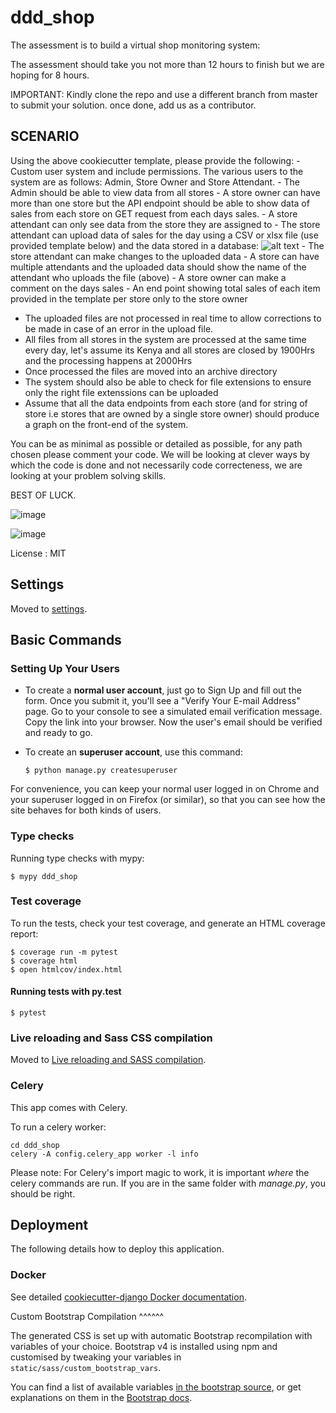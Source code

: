 ddd\_shop
=========

The assessment is to build a virtual shop monitoring system:

The assessment should take you not more than 12 hours to finish but we are hoping for 8 hours.

IMPORTANT: Kindly clone the repo and use a different branch from master to submit your solution. once done, add us as a contributor.

## SCENARIO

Using the above cookiecutter template, please provide the following:
    - Custom user system and include permissions. The various users to the system are as follows: Admin, Store Owner and Store Attendant.
    - The Admin should be able to view data from all stores
    - A store owner can have more than one store but the API endpoint should be able to show data of sales from each store on GET request from each days sales.
    - A store attendant can only see data from the store they are assigned to
    - The store attendant can upload data of sales for the day using a CSV or xlsx file (use provided template below) and the data stored in a database:
        ![alt text](https://github.com/Abilene-Paradox/ddd_assessment/store_template.png?raw=true)
    - The store attendant can make changes to the uploaded data
    - A store can have multiple attendants and the uploaded data should show the name of the attendant who uploads the file (above)
    - A store owner can make a comment on the days sales
    - An end point showing total sales of each item provided in the template per store only to the store owner

- The uploaded files are not processed in real time to allow corrections to be made in case of an error in the upload file.
- All files from all stores in the system are processed at the same time every day, let's assume its Kenya and all stores are closed by 1900Hrs and the processing happens at 2000Hrs
- Once processed the files are moved into an archive directory
- The system should also be able to check for file extensions to ensure only the right file extenssions can be uploaded
- Assume that all the data endpoints from each store (and for string of store i.e stores that are owned by a single store owner) should produce a graph on the front-end of the system.

You can be as minimal as possible or detailed as possible, for any path chosen please comment your code.
We will be looking at clever ways by which the code is done and not necessarily code correcteness, we are looking at your problem solving skills.

BEST OF LUCK.

![image](https://img.shields.io/badge/built%20with-Cookiecutter%20Django-ff69b4.svg?logo=cookiecutter%0A%20%20:target:%20https://github.com/pydanny/cookiecutter-django/%0A%20%20:alt:%20Built%20with%20Cookiecutter%20Django)

![image](https://img.shields.io/badge/code%20style-black-000000.svg%0A%20%20:target:%20https://github.com/ambv/black%0A%20%20:alt:%20Black%20code%20style)

License
:   MIT

Settings
--------

Moved to
[settings](http://cookiecutter-django.readthedocs.io/en/latest/settings.html).

Basic Commands
--------------

### Setting Up Your Users

-   To create a **normal user account**, just go to Sign Up and fill out
    the form. Once you submit it, you'll see a "Verify Your E-mail
    Address" page. Go to your console to see a simulated email
    verification message. Copy the link into your browser. Now the
    user's email should be verified and ready to go.
-   To create an **superuser account**, use this command:

        $ python manage.py createsuperuser

For convenience, you can keep your normal user logged in on Chrome and
your superuser logged in on Firefox (or similar), so that you can see
how the site behaves for both kinds of users.

### Type checks

Running type checks with mypy:

    $ mypy ddd_shop

### Test coverage

To run the tests, check your test coverage, and generate an HTML
coverage report:

    $ coverage run -m pytest
    $ coverage html
    $ open htmlcov/index.html

#### Running tests with py.test

    $ pytest

### Live reloading and Sass CSS compilation

Moved to [Live reloading and SASS
compilation](http://cookiecutter-django.readthedocs.io/en/latest/live-reloading-and-sass-compilation.html).

### Celery

This app comes with Celery.

To run a celery worker:

``` {.sourceCode .bash}
cd ddd_shop
celery -A config.celery_app worker -l info
```

Please note: For Celery's import magic to work, it is important *where*
the celery commands are run. If you are in the same folder with
*manage.py*, you should be right.

Deployment
----------

The following details how to deploy this application.

### Docker

See detailed [cookiecutter-django Docker
documentation](http://cookiecutter-django.readthedocs.io/en/latest/deployment-with-docker.html).

Custom Bootstrap Compilation \^\^\^\^\^\^

The generated CSS is set up with automatic Bootstrap recompilation with
variables of your choice. Bootstrap v4 is installed using npm and
customised by tweaking your variables in
`static/sass/custom_bootstrap_vars`.

You can find a list of available variables [in the bootstrap
source](https://github.com/twbs/bootstrap/blob/v4-dev/scss/_variables.scss),
or get explanations on them in the [Bootstrap
docs](https://getbootstrap.com/docs/4.1/getting-started/theming/).
